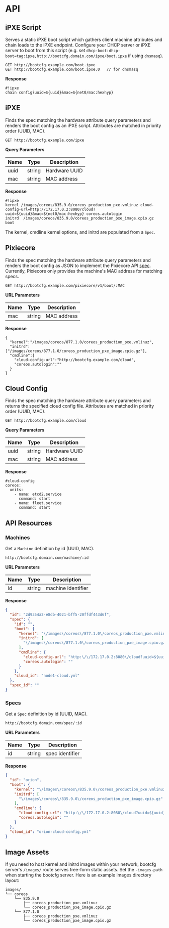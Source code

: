 
# API

## iPXE Script

Serves a static iPXE boot script which gathers client machine attributes and chain loads to the iPXE endpoint. Configure your DHCP server or iPXE server to boot from this script (e.g. set `dhcp-boot:dhcp-boot=tag:ipxe,http://bootcfg.domain.com/ipxe/boot.ipxe` if using `dnsmasq`).

    GET http://bootcfg.example.com/boot.ipxe
    GET http://bootcfg.example.com/boot.ipxe.0   // for dnsmasq

**Response**

    #!ipxe
    chain config?uuid=${uuid}&mac=${net0/mac:hexhyp}

## iPXE

Finds the spec matching the hardware attribute query parameters and renders the boot config as an iPXE script. Attributes are matched in priority order (UUID, MAC).

    GET http://bootcfg.example.com/ipxe

**Query Parameters**

| Name | Type   | Description   |
|------|--------|---------------|
| uuid | string | Hardware UUID |
| mac  | string | MAC address   |

**Response**

    #!ipxe
    kernel /images/coreos/835.9.0/coreos_production_pxe.vmlinuz cloud-config-url=http://172.17.0.2:8080/cloud?uuid=${uuid}&mac=${net0/mac:hexhyp} coreos.autologin
    initrd  /images/coreos/835.9.0/coreos_production_pxe_image.cpio.gz
    boot

The kernel, cmdline kernel options, and initrd are populated from a `Spec`.

## Pixiecore

Finds the spec matching the hardware attribute query parameters and renders the boot config as JSON to implement the Pixiecore API [spec](https://github.com/danderson/pixiecore/blob/master/README.api.md). Currently, Pixiecore only provides the machine's MAC address for matching specs.

    GET http://bootcfg.example.com/pixiecore/v1/boot/:MAC

**URL Parameters**

| Name | Type   | Description |
|------|--------|-------------|
| mac  | string | MAC address |

**Response**

    {
      "kernel":"/images/coreos/877.1.0/coreos_production_pxe.vmlinuz",
      "initrd":["/images/coreos/877.1.0/coreos_production_pxe_image.cpio.gz"],
      "cmdline":{
        "cloud-config-url":"http://bootcfg.example.com/cloud",
        "coreos.autologin":""
      }
    }

## Cloud Config

Finds the spec matching the hardware attribute query parameters and returns the specified cloud config file. Attributes are matched in priority order (UUID, MAC).

    GET http://bootcfg.example.com/cloud

**Query Parameters**

| Name | Type   | Description   |
|------|--------|---------------|
| uuid | string | Hardware UUID |
| mac  | string | MAC address   |

**Response**

    #cloud-config
    coreos:
      units:
        - name: etcd2.service
          command: start
        - name: fleet.service
          command: start

## API Resources

### Machines

Get a `Machine` definition by id (UUID, MAC).

    http://bootcfg.domain.com/machine/:id

**URL Parameters**

| Name | Type   | Description |
|------|--------|-------------|
| id   | string | machine identifier |

**Response**

```json
{
  "id": "2d9354a2-e8db-4021-bff5-20ffdf443d6f",
  "spec": {
    "id": "",
    "boot": {
      "kernel": "\/images\/coreos\/877.1.0\/coreos_production_pxe.vmlinuz",
      "initrd": [
        "\/images\/coreos\/877.1.0\/coreos_production_pxe_image.cpio.gz"
      ],
      "cmdline": {
        "cloud-config-url": "http:\/\/172.17.0.2:8080\/cloud?uuid=${uuid}&mac=${net0\/mac:hexhyp}",
        "coreos.autologin": ""
      }
    },
    "cloud_id": "node1-cloud.yml"
  },
  "spec_id": ""
}
```

### Specs

Get a `Spec` definition by id (UUID, MAC).

    http://bootcfg.domain.com/spec/:id

**URL Parameters**

| Name | Type   | Description |
|------|--------|-------------|
| id   | string | spec identifier |

**Response**

```json
{
  "id": "orion",
  "boot": {
    "kernel": "\/images\/coreos\/835.9.0\/coreos_production_pxe.vmlinuz",
    "initrd": [
      "\/images\/coreos\/835.9.0\/coreos_production_pxe_image.cpio.gz"
    ],
    "cmdline": {
      "cloud-config-url": "http:\/\/172.17.0.2:8080\/cloud?uuid=${uuid}&mac=${net0\/mac:hexhyp}",
      "coreos.autologin": ""
    }
  },
  "cloud_id": "orion-cloud-config.yml"
}
```

## Image Assets

If you need to host kernel and initrd images within your network, bootcfg server's `/images/` route serves free-form static assets. Set the `-images-path` when starting the bootcfg server. Here is an example images directory layout:

    images/
    └── coreos
        └── 835.9.0
            ├── coreos_production_pxe.vmlinuz
            └── coreos_production_pxe_image.cpio.gz
        └── 877.1.0
            ├── coreos_production_pxe.vmlinuz
            └── coreos_production_pxe_image.cpio.gz

